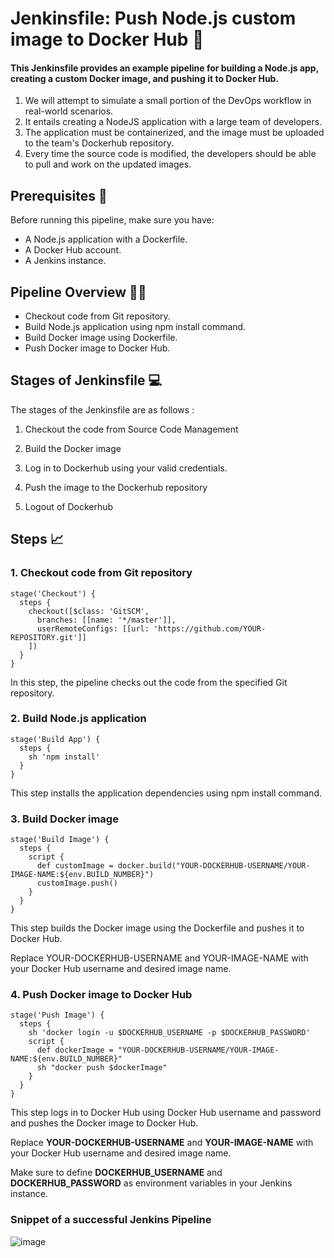 # Jenkinsfile: Push Node.js custom image to Docker Hub 🚀

#### This Jenkinsfile provides an example pipeline for building a Node.js app, creating a custom Docker image, and pushing it to Docker Hub.

1. We will attempt to simulate a small portion of the DevOps workflow in real-world scenarios.
2. It entails creating a NodeJS application with a large team of developers. 
3. The application must be containerized, and the image must be uploaded to the team's Dockerhub repository. 
4. Every time the source code is modified, the developers should be able to pull and work on the updated images.

## Prerequisites 🔧

Before running this pipeline, make sure you have:

- A Node.js application with a Dockerfile.
- A Docker Hub account.
- A Jenkins instance.

## Pipeline Overview 👩‍💻

- Checkout code from Git repository.
- Build Node.js application using npm install command.
- Build Docker image using Dockerfile.
- Push Docker image to Docker Hub.

## Stages of Jenkinsfile 💻

The stages of the Jenkinsfile are as follows :

1. Checkout the code from Source Code Management

2. Build the Docker image

3. Log in to Dockerhub using your valid credentials.

4. Push the image to the Dockerhub repository

5. Logout of Dockerhub

## Steps 📈

### 1. Checkout code from Git repository

```
stage('Checkout') {
  steps {
    checkout([$class: 'GitSCM',
      branches: [[name: '*/master']],
      userRemoteConfigs: [[url: 'https://github.com/YOUR-REPOSITORY.git']]
    ])
  }
}
```

In this step, the pipeline checks out the code from the specified Git repository.

### 2. Build Node.js application

```
stage('Build App') {
  steps {
    sh 'npm install'
  }
}
```

This step installs the application dependencies using npm install command.

### 3. Build Docker image

```
stage('Build Image') {
  steps {
    script {
      def customImage = docker.build("YOUR-DOCKERHUB-USERNAME/YOUR-IMAGE-NAME:${env.BUILD_NUMBER}")
      customImage.push()
    }
  }
}
```
This step builds the Docker image using the Dockerfile and pushes it to Docker Hub. 

Replace YOUR-DOCKERHUB-USERNAME and YOUR-IMAGE-NAME with your Docker Hub username and desired image name.

### 4. Push Docker image to Docker Hub

```
stage('Push Image') {
  steps {
    sh 'docker login -u $DOCKERHUB_USERNAME -p $DOCKERHUB_PASSWORD'
    script {
      def dockerImage = "YOUR-DOCKERHUB-USERNAME/YOUR-IMAGE-NAME:${env.BUILD_NUMBER}"
      sh "docker push $dockerImage"
    }
  }
}
```

This step logs in to Docker Hub using Docker Hub username and password and pushes the Docker image to Docker Hub. 

Replace **YOUR-DOCKERHUB-USERNAME** and **YOUR-IMAGE-NAME** with your Docker Hub username and desired image name.

Make sure to define **DOCKERHUB_USERNAME** and **DOCKERHUB_PASSWORD** as environment variables in your Jenkins instance.

### Snippet of a successful Jenkins Pipeline

![image](https://user-images.githubusercontent.com/88843623/231981467-a44895c9-75c7-48d9-b797-9bc599103347.png)

